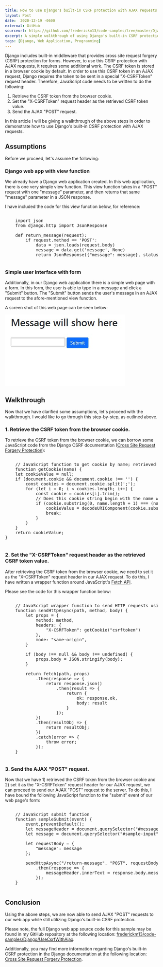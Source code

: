 ```yaml
---
title: How to use Django's built-in CSRF protection with AJAX requests
layout: Post
date:  2020-12-19 -0600
external: GitHub
sourceurl: https://github.com/frederickm13/code-samples/tree/master/Django/UseCsrfWithAjax
excerpt: A simple walkthrough of using Django's built-in CSRF protection with AJAX requests
tags: [Django, Web Application, Programming]
---
```


Django includes built-in middleware that provides cross site request forgery (CSRF) protection for forms. However, to use this CSRF protection with AJAX requests, it requires some additional work. The CSRF token is stored in a browser cookie by default. In order to use this CSRF token in an AJAX request, Django requires the token to be sent in a special "X-CSRFToken" request header. Therefore, JavaScript code needs to be written to do the following: 
1. Retrieve the CSRF token from the browser cookie.
2. Set the "X-CSRFToken" request header as the retrieved CSRF token value. 
3. Send the AJAX "POST" request. 

In this article I will be giving a walkthrough of the above steps in order to demonstrate how to use Django's built-in CSRF protection with AJAX requests. 

##  Assumptions
Before we proceed, let's assume the following:

### Django web app with view function
We already have a Django web application created. In this web application, there is one very simple view function. This view function takes in a "POST" request with one "message" parameter, and then returns that same "message" parameter in a JSON response. 

I have included the code for this view function below, for reference: 

<pre class="bg-light rounded" style="overflow: auto;">

    import json
    from django.http import JsonResponse

    def return_message(request):
        if request.method == 'POST':
            data = json.loads(request.body)
            message = data.get('message', None)
            return JsonResponse({"message": message}, status=200)
    
</pre>

### Simple user interface with form
Additionally, in our Django web application there is a simple web page with a form. In this form, the user is able to type in a message and click a "Submit" button. The "Submit" button sends the user's message in an AJAX request to the afore-mentioned view function.

A screen shot of this web page can be seen below:

<img src="/assets/images/SimpleDjangoWebPage.jpg" class="rounded w-50">

## Walkthrough
Now that we have clarified some assumptions, let's proceed with the walkthrough. I would like to go through this step-by-step, as outlined above. 

### 1. Retrieve the CSRF token from the browser cookie.
To retrieve the CSRF token from the browser cookie, we can borrow some JavaScript code from the Django CSRF documentation ([Cross Site Request Forgery Protection](https://docs.djangoproject.com/en/3.1/ref/csrf/)): 

<pre class="bg-light rounded" style="overflow: auto;">

    // JavaScript function to get cookie by name; retrieved from https://docs.djangoproject.com/en/3.1/ref/csrf/
    function getCookie(name) {
    let cookieValue = null;
    if (document.cookie && document.cookie !== '') {
        const cookies = document.cookie.split(';');
        for (let i = 0; i < cookies.length; i++) {
            const cookie = cookies[i].trim();
            // Does this cookie string begin with the name we want?
            if (cookie.substring(0, name.length + 1) === (name + '=')) {
                cookieValue = decodeURIComponent(cookie.substring(name.length + 1));
                break;
            }
        }
    }
    return cookieValue;
}
    
</pre>

### 2. Set the "X-CSRFToken" request header as the retrieved CSRF token value. 
After retrieving the CSRF token from the browser cookie, we need to set it as the "X-CSRFToken" request header in our AJAX request. To do this, I have written a wrapper function around JavaScript's [Fetch API](https://developer.mozilla.org/en-US/docs/Web/API/Fetch_API/Using_Fetch). 

Please see the code for this wrapper function below: 

<pre class="bg-light rounded" style="overflow: auto;">

    // JavaScript wrapper function to send HTTP requests using Django's "X-CSRFToken" request header
    function sendHttpAsync(path, method, body) {
        let props = {
            method: method,
            headers: {
                "X-CSRFToken": getCookie("csrftoken")
            },
            mode: "same-origin",
        }

        if (body !== null && body !== undefined) {
            props.body = JSON.stringify(body);
        }

        return fetch(path, props)
            .then(response => {
                return response.json()
                    .then(result => {
                        return {
                            ok: response.ok,
                            body: result
                        }
                    });
            })
            .then(resultObj => {    
                return resultObj;
            })
            .catch(error => {
                throw error;
            });
    }
    
</pre>

### 3. Send the AJAX "POST" request. 
Now that we have 1) retrieved the CSRF token from the browser cookie and 2) set it as the "X-CSRFToken" request header for our AJAX request, we can proceed to send our AJAX "POST" request to the server. To do this, I have bound the following JavaScript function to the "submit" event of our web page's form: 

<pre class="bg-light rounded" style="overflow: auto;">

    // JavaScript submit function
    function sampleSubmit(event) {
        event.preventDefault();
        let messageHeader = document.querySelector("#message");
        let message = document.querySelector("#sample-input").value;

        let requestBody = {
            "message": message
        };

        sendHttpAsync("/return-message", "POST", requestBody)
            .then(response => {
                messageHeader.innerText = response.body.message;
            });
    }
    
</pre>

## Conclusion
Using the above steps, we are now able to send AJAX "POST" requests to our web app while still utilizing Django's built-in CSRF protection. 

Please note, the full Django web app source code for this sample may be found in my GitHub repository at the following location: [frederickm13/code-samples/Django/UseCsrfWithAjax](https://github.com/frederickm13/code-samples/tree/master/Django/UseCsrfWithAjax).

Additionally, you may find more information regarding Django's built-in CSRF protection in the Django documentation at the following location: [Cross Site Request Forgery Protection](https://docs.djangoproject.com/en/3.1/ref/csrf/).